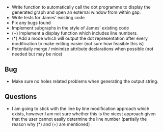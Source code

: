  - Write function to automatically call the dot programme to display the generated graph and open an external window from within gap.
 - Write tests for James' existing code
 - Fix any bugs found
 - Implement subgraphs in the style of James' existing code 
 - (+) Implement a display function which includes line numbers.
 - (*) Add a mode which will output the dot representation after every modification to make editing easier (not sure how feasible this is)
 - Potentially merge / minimize attribute declarations when possible 
 (not needed but may be nice)
 

 ## Bug
 - Make sure no holes related problems when generating the output string.

## Questions
- I am going to stick with the line by line modification approach which exists, however I am not sure whether this is the nicest approach given that the user cannot easily determine the line number (partially the reason why (*) and (+) are mentioned)